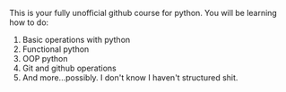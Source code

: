 This is your fully unofficial github course for python. You will be learning how to do:
1. Basic operations with python
2. Functional python
3. OOP python
4. Git and github operations
5. And more...possibly.
I don't know I haven't structured shit.